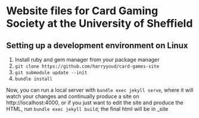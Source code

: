 # Website files for Card Gaming Society at the University of Sheffield

## Setting up a development environment on Linux

1. Install ruby and gem manager from your package manager
2. `git clone https://github.com/harryyoud/card-games-site`
3. `git submodule update --init`
4. `bundle install`

Now, you can run a local server with `bundle exec jekyll serve`, where
it will watch your changes and continually produce a site on
http://localhost:4000, or if you just want to edit the site and produce the HTML, run
`bundle exec jekyll build`; the final html will be in _site
